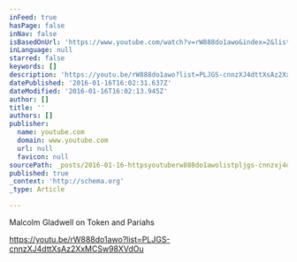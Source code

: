 ```yaml
---
inFeed: true
hasPage: false
inNav: false
isBasedOnUrl: 'https://www.youtube.com/watch?v=rW888do1awo&index=2&list=PLJGS-cnnzXJ4dttXsAz2XxMCSw98XVdOu'
inLanguage: null
starred: false
keywords: []
description: 'https://youtu.be/rW888do1awo?list=PLJGS-cnnzXJ4dttXsAz2XxMCSw98XVdOu'
datePublished: '2016-01-16T16:02:31.637Z'
dateModified: '2016-01-16T16:02:13.945Z'
author: []
title: ''
authors: []
publisher:
  name: youtube.com
  domain: www.youtube.com
  url: null
  favicon: null
sourcePath: _posts/2016-01-16-httpsyoutuberw888do1awolistpljgs-cnnzxj4dttxsaz2xxmcs.md
published: true
_context: 'http://schema.org'
_type: Article

---
```

Malcolm Gladwell on Token and Pariahs

https://youtu.be/rW888do1awo?list=PLJGS-cnnzXJ4dttXsAz2XxMCSw98XVdOu